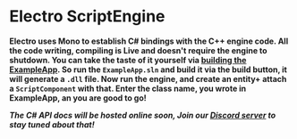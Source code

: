 # Electro ScriptEngine

**Electro uses Mono to establish C# bindings with the C++ engine code. All the code writing, compiling is Live and doesn't require the engine to shutdown. You can take the taste of it yourself via [building the ExampleApp](https://github.com/FahimFuad/Electro/blob/main/Resources/Docs/Setup.md#building-the-example-project).
So run the `ExampleApp.sln` and build it via the build button, it will generate a `.dll` file. Now run the engine, and create an entity+ attach a `ScriptComponent` with that. Enter the class name, you wrote in ExampleApp, an you are good to go!**

***The C# API docs will be hosted online soon, Join our [Discord server](https://discord.gg/Y2MXHNQxGm) to stay tuned about that!***